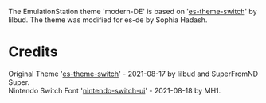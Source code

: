The EmulationStation theme 'modern-DE' is based on '[es-theme-switch](https://github.com/lilbud/es-theme-switch)' by lilbud. The theme was modified for es-de by Sophia Hadash.


Credits
=============
Original Theme '[es-theme-switch](https://github.com/lilbud/es-theme-switch)' - 2021-08-17 by lilbud and SuperFromND Super. \
Nintendo Switch Font '[nintendo-switch-ui](https://www.cufonfonts.com/font/nintendo-switch-ui)' - 2021-08-18 by MH1.